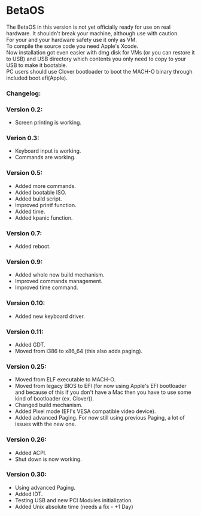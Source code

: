 # BetaOS
The BetaOS in this version is not yet officially ready for use on real hardware. It shouldn't break your machine, although use with caution.<br />
For your and your hardware safety use it only as VM.<br />
To compile the source code you need Apple's Xcode.<br />
Now installation got even easier with dmg disk for VMs (or you can restore it to USB) and USB directory which contents you only need to copy to your USB to make it bootable.<br />
PC users should use Clover bootloader to boot the MACH-O binary through included boot.efi(Apple).

### Changelog:
### Version 0.2:
* Screen printing is working.

### Verion 0.3:
* Keyboard input is working.
* Commands are working.

### Version 0.5:
* Added more commands.
* Added bootable ISO.
* Added build script.
* Improved printf function.
* Added time.
* Added kpanic function.

### Version 0.7:
* Added reboot.

### Version 0.9:
* Added whole new build mechanism.
* Improved commands management.
* Improved time command.

### Version 0.10:
* Added new keyboard driver.

### Version 0.11:
* Added GDT.
* Moved from i386 to x86_64 (this also adds paging).

### Version 0.25:
* Moved from ELF executable to MACH-O.
* Moved from legacy BIOS to EFI (for now using Apple's EFI bootloader and because of this if you don't have a Mac then you have to use some kind of bootloader (ex. Clover)).
* Changed build mechanism.
* Added Pixel mode (EFI's VESA compatible video device).
* Added advanced Paging. For now still using previous Paging, a lot of issues with the new one.

### Version 0.26:
* Added ACPI.
* Shut down is now working.

### Version 0.30:
* Using advanced Paging.
* Added IDT.
* Testing USB and new PCI Modules initialization.
* Added Unix absolute time (needs a fix - +1 Day)
